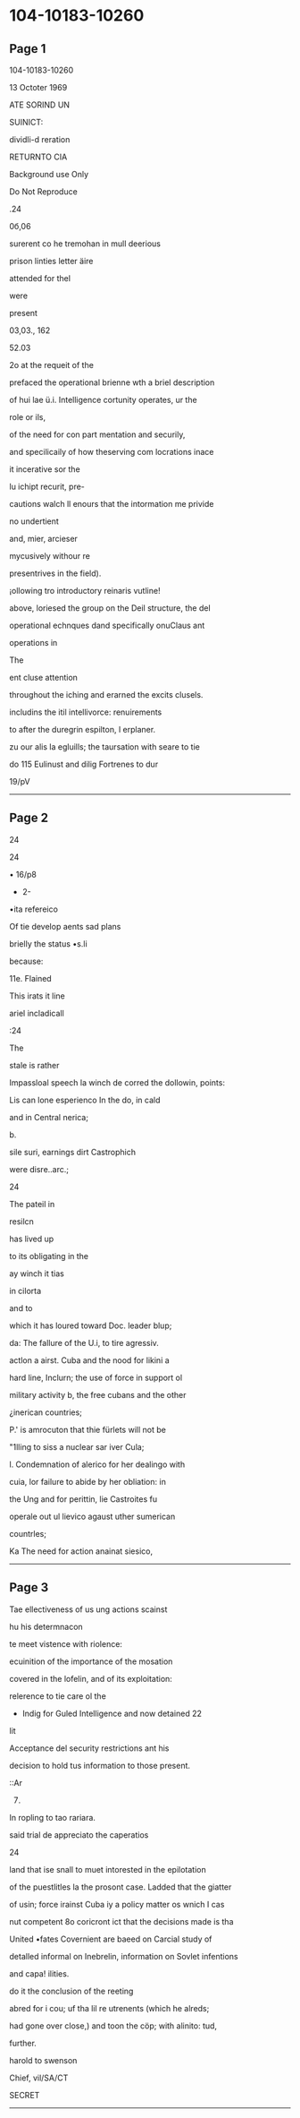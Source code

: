 # 104-10183-10260

## Page 1

104-10183-10260

13 Octoter 1969

ATE SORIND UN

SUINICT:

dividli-d reration

RETURNTO CIA

Background use Only

Do Not Reproduce

.24

0б,06

surerent co he tremohan in mull deerious

prison linties letter äire

attended for thel

were

present

03,03., 162

52.03

2o at the requeit of the

prefaced the operational brienne wth a briel description

of hui lae ü.i. Intelligence cortunity operates, ur the

role or ils,

of the need for con part mentation and securily,

and specilicaily of how theserving com locrations inace

it incerative sor the

lu ichipt recurit, pre-

cautions walch ll enours that the intormation me privide

no undertient

and, mier, arcieser

mycusively withour re

presentrives in the field).

¡ollowing tro introductory reinaris vutline!

above, loriesed the group on the Deil structure, the del

operational echnques dand specifically onuClaus ant

operations in

The

ent cluse attention

throughout the iching and erarned the excits clusels.

includins the itil intellivorce: renuirements

to after the duregrin espilton, l erplaner.

zu our alis la egluills; the taursation with seare to tie

do 115 Eulinust and dilig Fortrenes to dur

19/pV

---

## Page 2

24

24

• 16/p8

- 2-

•ita refereico

Of tie develop aents sad plans

brielly the status •s.li

because:

11e. Flained

This irats it line

ariel incladicall

:24

The

stale is rather

Impassloal speech la winch de corred the dollowin, points:

Lis can lone esperienco In the do, in cald

and in Central nerica;

b.

sile suri, earnings dirt Castrophich

were disre..arc.;

24

The pateil in

resilcn

has lived up

to its obligating in the

ay winch it tias

in cilorta

and to

which it has loured toward Doc. leader blup;

da: The fallure of the U.i, to tire agressiv.

actlon a airst. Cuba and the nood for likini a

hard line, Inclurn; the use of force in support ol

military activity b, the free cubans and the other

¿inerican countries;

P.' is amrocuton that thie fürlets will not be

"1lling to siss a nuclear sar iver Cula;

l. Condemnation of alerico for her dealingo with

cuia, lor failure to abide by her obliation: in

the Ung and for perittin, lie Castroites fu

operale out ul lievico agaust uther sumerican

countrles;

Ka The need for action anainat siesico,

---

## Page 3

Tae ellectiveness of us ung actions scainst

hu his determnacon

te meet vistence with riolence:

ecuinition of the importance of the mosation

covered in the lofelin, and of its exploitation:

relerence to tie care ol the

* Indig for Guled Intelligence and now detained 22

lit

Acceptance del security restrictions ant his

decision to hold tus information to those present.

::Ar

7.

In ropling to tao rariara.

said trial de appreciato the caperatios

24

land that ise snall to muet intorested in the epilotation

of the puestlitles la the prosont case. Ladded that the giatter

of usin; force irainst Cuba iy a policy matter os wnich I cas

nut competent 8o coricront ict that the decisions made is tha

United •fates Covernient are baeed on Carcial study of

detalled informal on Inebrelin, information on Sovlet infentions

and capa! ilities.

do it the conclusion of the reeting

abred for i cou; uf tha lil re utrenents (which he alreds;

had gone over close,) and toon the cöp; with alinito: tud,

further.

harold to swenson

Chief, vil/SA/CT

SECRET

---

